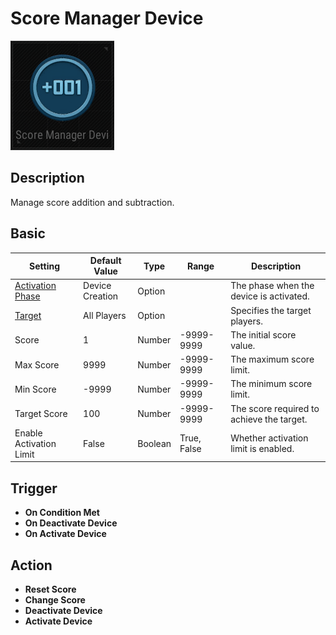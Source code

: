 # Score Manager Device

![Score Manager Icon](../.images/DeviceIcons/Device_ScoreManager.png)

## Description

Manage score addition and subtraction.

## Basic

| Setting                  | Default Value         | Type | Range | Description         |
|--------------------------|-----------------------|------|-------|---------------------|
| [Activation Phase](Common_Device_Settings.md#activation-phase)        | Device Creation       | Option | | The phase when the device is activated. |
| [Target](Common_Device_Settings.md#target)                  | All Players           | Option | | Specifies the target players. |
| Score                   | 1                     | Number | -9999-9999 | The initial score value. |
| Max Score               | 9999                  | Number | -9999-9999 | The maximum score limit. |
| Min Score               | -9999                 | Number | -9999-9999 | The minimum score limit. |
| Target Score            | 100                   | Number | -9999-9999 | The score required to achieve the target. |
| Enable Activation Limit | False             | Boolean | True, False | Whether activation limit is enabled. |

## Trigger

- **On Condition Met**
- **On Deactivate Device**
- **On Activate Device**

## Action

- **Reset Score**
- **Change Score**
- **Deactivate Device**
- **Activate Device**
